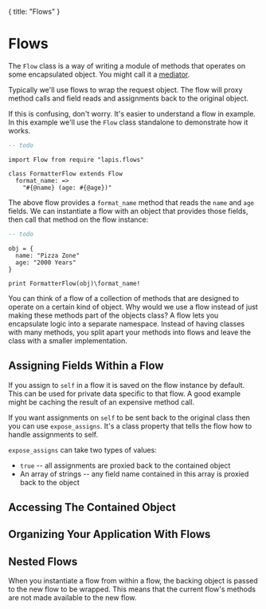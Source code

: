 {
  title: "Flows"
}

# Flows

The `Flow` class is a way of writing a module of methods that operates on some
encapsulated object. You might call it a
[mediator](https://en.wikipedia.org/wiki/Mediator_pattern).

Typically we'll use flows to wrap the request object. The flow will proxy
method calls and field reads and assignments back to the original object.

If this is confusing, don't worry. It's easier to understand a flow in
example. In this example we'll use the `Flow` class standalone to demonstrate
how it works.


```lua
-- todo
```

```moon
import Flow from require "lapis.flows"

class FormatterFlow extends Flow
  format_name: =>
    "#{@name} (age: #{@age})"

```

The above flow provides a `format_name` method that reads the `name` and `age`
fields. We can instantiate a flow with an object that provides those fields,
then call that method on the flow instance:

```lua
-- todo
```

```moon
obj = {
  name: "Pizza Zone"
  age: "2000 Years"
}

print FormatterFlow(obj)\format_name!
```

You can think of a flow of a collection of methods that are designed to operate
on a certain kind of object. Why would we use a flow instead of just making
these methods part of the objects class? A flow lets you encapsulate logic into
a separate namespace. Instead of having classes with many methods, you split
apart your methods into flows and leave the class with a smaller
implementation.

## Assigning Fields Within a Flow

If you assign to `self` in a flow it is saved on the flow instance by default.
This can be used for private data specific to that flow. A good example might
be caching the result of an expensive method call.

If you want assignments on `self` to be sent back to the original class then
you can use `expose_assigns`. It's a class property that tells the flow how to
handle assignments to self.

`expose_assigns` can take two types of values: 

* `true` -- all assignments are proxied back to the contained object
* An array of strings -- any field name contained in this array is proxied back to the object

## Accessing The Contained Object

## Organizing Your Application With Flows

## Nested Flows

When you instantiate a flow from within a flow, the backing object is passed to
the new flow to be wrapped. This means that the current flow's methods are not
made available to the new flow.


```moon
```






